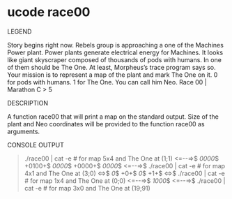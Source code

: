 # ucode race00

LEGEND

Story begins right now.
Rebels group is approaching a one of the Machines Power plant. Power plants generate
electrical energy for Machines. It looks like giant skyscraper composed of thousands of
pods with humans.
In one of them should be The One. At least, Morpheus’s trace program says so.
Your mission is to represent a map of the plant and mark The One on it.
0 for pods with humans. 1 for The One. You can call him Neo.
Race 00 | Marathon C > 5

DESCRIPTION

A function race00 that will print a map on the standard output.
Size of the plant and Neo coordinates will be provided to the function race00 as arguments.



CONSOLE OUTPUT

>./race00 | cat -e # for map 5x4 and The One at (1;1)
<=--=>$
*0000*$
+0100+$
*0000*$
+0000+$
*0000*$
<=--=>$
>./race00 | cat -e # for map 4x1 and The One at (3;0)
<=>$
*0*$
+0+$
*0*$
+1+$
<=>$
>./race00 | cat -e # for map 1x4 and The One at (0;0)
<=--=>$
*1000*$
<=--=>$
>./race00 | cat -e # for map 3x0 and The One at (19;91)
